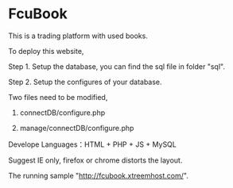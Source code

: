 FcuBook
=======

This is a trading platform with used books.

To deploy this website,

Step 1. Setup the database, you can find the sql file in folder "sql".

Step 2. Setup the configures of your database.

Two files need to be modified,

1) connectDB/configure.php

2) manage/connectDB/configure.php

Develope Languages：HTML + PHP + JS + MySQL

Suggest IE only, firefox or chrome distorts the layout.

The running sample "http://fcubook.xtreemhost.com/".
